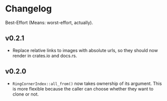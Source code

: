 # Changelog
Best-Effort (Means: worst-effort, actually).

## v0.2.1
* Replace relative links to images with absolute urls, so they should now render in crates.io and docs.rs.

## v0.2.0
* `RingCornerIndex::all_from()`  now takes ownership of its argument. This is more flexible because the caller can choose whether they want to clone or not.
